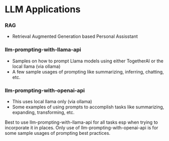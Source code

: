# LLM Applications

### RAG
- Retrieval Augmented Generation based Personal Assisstant

### llm-prompting-with-llama-api
- Samples on how to prompt Llama models using either TogetherAI or the local llama (via ollama)
- A few sample usages of prompting like summarizing, inferring, chatting, etc.

### llm-prompting-with-openai-api
- This uses local llama only (via ollama)
- Some examples of using prompts to accomplish tasks like summarizing, expanding, transforming, etc.

Best to use llm-prompting-with-llama-api for all tasks esp when trying to incorporate it in places. Only use of llm-prompting-with-openai-api is for some sample usages of prompting best practices.
